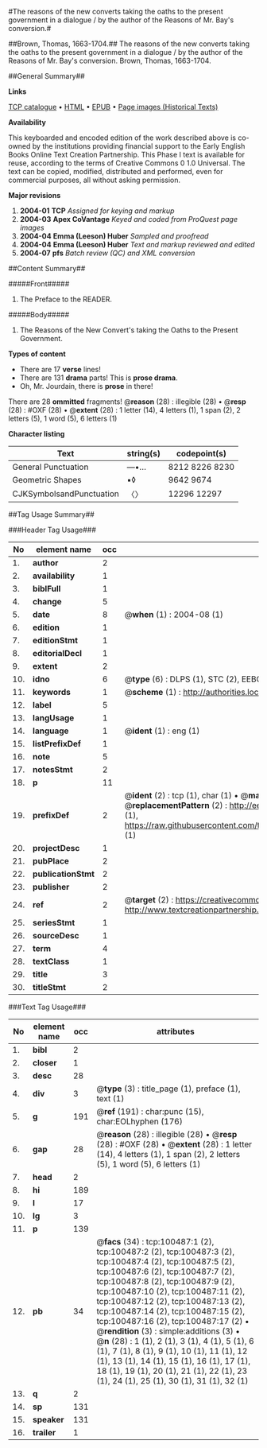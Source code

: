 #The reasons of the new converts taking the oaths to the present government in a dialogue  / by the author of the Reasons of Mr. Bay's conversion.#

##Brown, Thomas, 1663-1704.##
The reasons of the new converts taking the oaths to the present government in a dialogue  / by the author of the Reasons of Mr. Bay's conversion.
Brown, Thomas, 1663-1704.

##General Summary##

**Links**

[TCP catalogue](http://www.ota.ox.ac.uk/tcp/)  • 
[HTML](http://tei.it.ox.ac.uk/tcp/Texts-HTML/free/A29/A29790.html)  • 
[EPUB](http://tei.it.ox.ac.uk/tcp/Texts-EPUB/free/A29/A29790.epub) • 
[Page images (Historical Texts)](https://data.historicaltexts.jisc.ac.uk/view?pubId=eebo-13578310e&pageId=eebo-13578310e-100487-1)

**Availability**

This keyboarded and encoded edition of the
	       work described above is co-owned by the institutions
	       providing financial support to the Early English Books
	       Online Text Creation Partnership. This Phase I text is
	       available for reuse, according to the terms of Creative
	       Commons 0 1.0 Universal. The text can be copied,
	       modified, distributed and performed, even for
	       commercial purposes, all without asking permission.

**Major revisions**

1. __2004-01__ __TCP__ *Assigned for keying and markup*
1. __2004-03__ __Apex CoVantage__ *Keyed and coded from ProQuest page images*
1. __2004-04__ __Emma (Leeson) Huber__ *Sampled and proofread*
1. __2004-04__ __Emma (Leeson) Huber__ *Text and markup reviewed and edited*
1. __2004-07__ __pfs__ *Batch review (QC) and XML conversion*

##Content Summary##

#####Front#####

1. The Preface to the READER.

#####Body#####

1. The Reasons of the New Convert's taking the Oaths to the Present Government.

**Types of content**

  * There are 17 **verse** lines!
  * There are 131 **drama** parts! This is **prose drama**.
  * Oh, Mr. Jourdain, there is **prose** in there!

There are 28 **ommitted** fragments! 
 @__reason__ (28) : illegible (28)  •  @__resp__ (28) : #OXF (28)  •  @__extent__ (28) : 1 letter (14), 4 letters (1), 1 span (2), 2 letters (5), 1 word (5), 6 letters (1)

**Character listing**


|Text|string(s)|codepoint(s)|
|---|---|---|
|General Punctuation|—•…|8212 8226 8230|
|Geometric Shapes|▪◊|9642 9674|
|CJKSymbolsandPunctuation|〈〉|12296 12297|

##Tag Usage Summary##

###Header Tag Usage###

|No|element name|occ|attributes|
|---|---|---|---|
|1.|__author__|2||
|2.|__availability__|1||
|3.|__biblFull__|1||
|4.|__change__|5||
|5.|__date__|8| @__when__ (1) : 2004-08 (1)|
|6.|__edition__|1||
|7.|__editionStmt__|1||
|8.|__editorialDecl__|1||
|9.|__extent__|2||
|10.|__idno__|6| @__type__ (6) : DLPS (1), STC (2), EEBO-CITATION (1), OCLC (1), VID (1)|
|11.|__keywords__|1| @__scheme__ (1) : http://authorities.loc.gov/ (1)|
|12.|__label__|5||
|13.|__langUsage__|1||
|14.|__language__|1| @__ident__ (1) : eng (1)|
|15.|__listPrefixDef__|1||
|16.|__note__|5||
|17.|__notesStmt__|2||
|18.|__p__|11||
|19.|__prefixDef__|2| @__ident__ (2) : tcp (1), char (1)  •  @__matchPattern__ (2) : ([0-9\-]+):([0-9IVX]+) (1), (.+) (1)  •  @__replacementPattern__ (2) : http://eebo.chadwyck.com/downloadtiff?vid=$1&page=$2 (1), https://raw.githubusercontent.com/textcreationpartnership/Texts/master/tcpchars.xml#$1 (1)|
|20.|__projectDesc__|1||
|21.|__pubPlace__|2||
|22.|__publicationStmt__|2||
|23.|__publisher__|2||
|24.|__ref__|2| @__target__ (2) : https://creativecommons.org/publicdomain/zero/1.0/ (1), http://www.textcreationpartnership.org/docs/. (1)|
|25.|__seriesStmt__|1||
|26.|__sourceDesc__|1||
|27.|__term__|4||
|28.|__textClass__|1||
|29.|__title__|3||
|30.|__titleStmt__|2||


###Text Tag Usage###

|No|element name|occ|attributes|
|---|---|---|---|
|1.|__bibl__|2||
|2.|__closer__|1||
|3.|__desc__|28||
|4.|__div__|3| @__type__ (3) : title_page (1), preface (1), text (1)|
|5.|__g__|191| @__ref__ (191) : char:punc (15), char:EOLhyphen (176)|
|6.|__gap__|28| @__reason__ (28) : illegible (28)  •  @__resp__ (28) : #OXF (28)  •  @__extent__ (28) : 1 letter (14), 4 letters (1), 1 span (2), 2 letters (5), 1 word (5), 6 letters (1)|
|7.|__head__|2||
|8.|__hi__|189||
|9.|__l__|17||
|10.|__lg__|3||
|11.|__p__|139||
|12.|__pb__|34| @__facs__ (34) : tcp:100487:1 (2), tcp:100487:2 (2), tcp:100487:3 (2), tcp:100487:4 (2), tcp:100487:5 (2), tcp:100487:6 (2), tcp:100487:7 (2), tcp:100487:8 (2), tcp:100487:9 (2), tcp:100487:10 (2), tcp:100487:11 (2), tcp:100487:12 (2), tcp:100487:13 (2), tcp:100487:14 (2), tcp:100487:15 (2), tcp:100487:16 (2), tcp:100487:17 (2)  •  @__rendition__ (3) : simple:additions (3)  •  @__n__ (28) : 1 (1), 2 (1), 3 (1), 4 (1), 5 (1), 6 (1), 7 (1), 8 (1), 9 (1), 10 (1), 11 (1), 12 (1), 13 (1), 14 (1), 15 (1), 16 (1), 17 (1), 18 (1), 19 (1), 20 (1), 21 (1), 22 (1), 23 (1), 24 (1), 25 (1), 30 (1), 31 (1), 32 (1)|
|13.|__q__|2||
|14.|__sp__|131||
|15.|__speaker__|131||
|16.|__trailer__|1||
